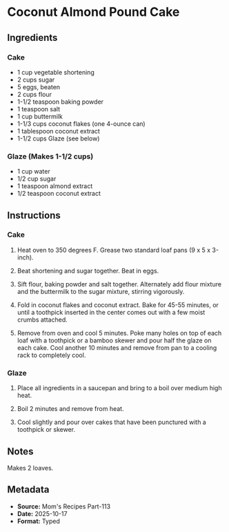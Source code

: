 # Coconut Almond Pound Cake

## Ingredients

### Cake
- 1 cup vegetable shortening
- 2 cups sugar
- 5 eggs, beaten
- 2 cups flour
- 1-1/2 teaspoon baking powder
- 1 teaspoon salt
- 1 cup buttermilk
- 1-1/3 cups coconut flakes (one 4-ounce can)
- 1 tablespoon coconut extract
- 1-1/2 cups Glaze (see below)

### Glaze (Makes 1-1/2 cups)
- 1 cup water
- 1/2 cup sugar
- 1 teaspoon almond extract
- 1/2 teaspoon coconut extract

## Instructions

### Cake
1. Heat oven to 350 degrees F. Grease two standard loaf pans (9 x 5 x 3-inch).

2. Beat shortening and sugar together. Beat in eggs.

3. Sift flour, baking powder and salt together. Alternately add flour mixture and the buttermilk to the sugar mixture, stirring vigorously.

4. Fold in coconut flakes and coconut extract. Bake for 45-55 minutes, or until a toothpick inserted in the center comes out with a few moist crumbs attached.

5. Remove from oven and cool 5 minutes. Poke many holes on top of each loaf with a toothpick or a bamboo skewer and pour half the glaze on each cake. Cool another 10 minutes and remove from pan to a cooling rack to completely cool.

### Glaze
1. Place all ingredients in a saucepan and bring to a boil over medium high heat.

2. Boil 2 minutes and remove from heat.

3. Cool slightly and pour over cakes that have been punctured with a toothpick or skewer.

## Notes

Makes 2 loaves.

## Metadata

- **Source:** Mom's Recipes Part-113
- **Date:** 2025-10-17
- **Format:** Typed
